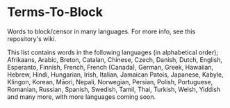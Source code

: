 # Terms-To-Block
Words to block/censor in many languages. For more info, see this repository's wiki.

This list contains words in the following languages (in alphabetical order); Afrikaans, Arabic, Breton, Catalan, Chinese, Czech, Danish, Dutch, English, Esperanto, Finnish, French, French (Canada), German, Greek, Hawaiian, Hebrew, Hindi, Hungarian, Irish, Italian, Jamaican Patois, Japanese, Kabyle, Klingon, Korean, Māori, Nepali, Norwegian, Persian, Polish, Portuguese, Romanian, Russian, Spanish, Swedish, Tamil, Thai, Turkish, Welsh, Yiddish and many more, with more languages coming soon.
